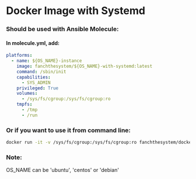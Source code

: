 Docker Image with Systemd
=========================

### Should be used with Ansible Molecule:

#### In molecule.yml, add:

```yaml
platforms:
  - name: ${OS_NAME}-instance
    image: fanchthesystem/${OS_NAME}-with-systemd:latest
    command: /sbin/init
    capabilities:
      - SYS_ADMIN
    privileged: True
    volumes:
      - /sys/fs/cgroup:/sys/fs/cgroup:ro
    tmpfs:
      - /tmp
      - /run
```

### Or if you want to use it from command line:

```bash
docker run -it -v /sys/fs/cgroup:/sys/fs/cgroup:ro fanchthesystem/docker-${OS_NAME}-with-systemd /bin/bash
```

### Note:

OS_NAME can be 'ubuntu', 'centos' or 'debian'

